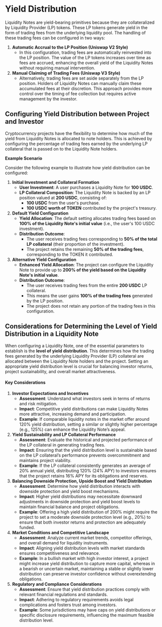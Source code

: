 # Yield Distribution

Liquidity Notes are yield-bearing primitives because they are collateralized by Liquidity Provider (LP) tokens. These LP tokens generate yield in the form of trading fees from the underlying liquidity pool. The handling of these trading fees can be configured in two ways:

1. **Automatic Accrual to the LP Position (Uniswap V2 Style)**
   * In this configuration, trading fees are automatically reinvested into the LP position. The value of the LP tokens increases over time as fees are accrued, enhancing the overall yield of the Liquidity Notes without requiring manual intervention.
2. **Manual Claiming of Trading Fees (Uniswap V3 Style)**
   * Alternatively, trading fees are set aside separately from the LP position. Holders of Liquidity Notes can manually claim these accumulated fees at their discretion. This approach provides more control over the timing of fee collection but requires active management by the investor.



## Configuring Yield Distribution between Project and Investor



Cryptocurrency projects have the flexibility to determine how much of the yield from Liquidity Notes is allocated to note holders. This is achieved by configuring the percentage of trading fees earned by the underlying LP collateral that is passed on to the Liquidity Note holders.

**Example Scenario**

Consider the following example to illustrate how yield distribution can be configured:

1. **Initial Investment and Collateral Formation**
   * **User Investment**: A user purchases a Liquidity Note for **100 USDC**.
   * **LP Collateral Composition**: The Liquidity Note is backed by an LP position valued at **200 USDC**, consisting of:
     * **100 USDC** from the user's purchase.
     * **100 USDC worth of TOKEN** contributed by the project's treasury.
2. **Default Yield Configuration**
   * **Yield Allocation**: The default setting allocates trading fees based on **100% of the Liquidity Note's initial value** (i.e., the user's 100 USDC investment).
   * **Distribution Outcome**:
     * The user receives trading fees corresponding to **50% of the total LP collateral** (their proportion of the investment).
     * The project retains the remaining **50% of the trading fees**, corresponding to the TOKEN it contributed.
3. **Alternative Yield Configuration**
   * **Enhanced Yield Allocation**: The project can configure the Liquidity Note to provide up to **200% of the yield based on the Liquidity Note's initial value**.
   * **Distribution Outcome**:
     * The user receives trading fees from the entire **200 USDC** LP collateral.
     * This means the user gains **100% of the trading fees** generated by the LP position.
     * The project does not retain any portion of the trading fees in this configuration.

## Considerations for Determining the Level of Yield Distribution in a Liquidity Note

When configuring a Liquidity Note, one of the essential parameters to establish is the **level of yield distribution**. This determines how the trading fees generated by the underlying Liquidity Provider (LP) collateral are allocated between the Liquidity Note holders and the project. Setting an appropriate yield distribution level is crucial for balancing investor returns, project sustainability, and overall market attractiveness.

#### Key Considerations

1. **Investor Expectations and Incentives**
   * **Assessment**: Understand what investors seek in terms of returns and risk mitigation.
   * **Impact**: Competitive yield distributions can make Liquidity Notes more attractive, increasing demand and participation.
   * **Example**: If comparable liquidity notes in the market offer around 120% yield distribution, setting a similar or slightly higher percentage (e.g., 125%) can enhance the Liquidity Note’s appeal.
2. **Yield Sustainability and LP Collateral Performance**
   * **Assessment**: Evaluate the historical and projected performance of the LP collateral in generating trading fees.
   * **Impact**: Ensuring that the yield distribution level is sustainable based on the LP collateral’s performance prevents overcommitment and maintains project viability.
   * **Example**: If the LP collateral consistently generates an average of 20% annual yield, distributing 120% (24% APY) to investors ensures that the project retains 16% APY for its obligations and reserves.
3. **Balancing Downside Protection, Upside Boost and Yield Distribution**
   * **Assessment**: Determine how yield distribution interacts with downside protection and yield boost mechanisms.
   * **Impact**: Higher yield distributions may necessitate downward adjustments in downside protection and yield boost levels to maintain financial balance and project obligations.
   * **Example**: Offering a high yield distribution of 200% might require the project to set a moderate downside protection level (e.g., 20%) to ensure that both investor returns and protection are adequately funded.
4. **Market Conditions and Competitive Landscape**
   * **Assessment**: Analyze current market trends, competitor offerings, and overall demand for liquidity instruments.
   * **Impact**: Aligning yield distribution levels with market standards ensures competitiveness and relevance.
   * **Example**: In a bullish market with high investor interest, a project might increase yield distribution to capture more capital, whereas in a bearish or uncertain market, maintaining a stable or slightly lower distribution can preserve investor confidence without overextending obligations.
5. **Regulatory and Compliance Considerations**
   * **Assessment**: Ensure that yield distribution practices comply with relevant financial regulations and standards.
   * **Impact**: Adhering to regulatory requirements avoids legal complications and fosters trust among investors.
   * **Example**: Some jurisdictions may have caps on yield distributions or specific disclosure requirements, influencing the maximum feasible distribution level.



